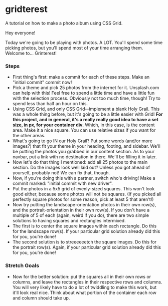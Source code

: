 # gridterest
A tutorial on how to make a photo album using CSS Grid.

Hey everyone!

Today we're going to be playing with photos. A LOT. You'll spend some time picking photos, but you'll spend most of your time arranging them. Welcome to... Grinterest!

### Steps

* First thing's first: make a commit for each of these steps. Make an "initial commit" commit now!
* Pick a theme and pick 25 photos from the internet for it. Unsplash.com can help with this! Feel free to spend a little time and have a little fun with the selection process. Obviously not too much time, though! Try to spend less than half an hour on this.
* Using CSS Grid, and only CSS Grid--implement a blank Holy Grail. This was a whole thing before, but it's going to be a little easier with Grid! **For this project, and in general, it's a really really good idea to have a set size, in px, for your container div.** Which, in this case, is the content area. Make it a nice square. You can use relative sizes if you want for the other areas.
* What's going to go IN our Holy Grail? Put some words (and/or more images?) that fit your theme in your heading, footing, and sidebar. We'll be putting the photos you grabbed in our content section. As to your navbar, put a link with no destination in there. We'll be filling it in later.
* Now let's do that thing I mentioned: add all 25 photos to the main section. Do the images look well laid out? Unless you got ahead of yourself, probably not! We can fix that, though.
* Now, if you're doing this with a partner, switch who's driving! Make a commit marked: "initial commit with new driver".
* Put the photos in a 5x5 grid of evenly-sized squares. This won't look good either, because some photos will not be squares. (If you picked all perfectly square photos for some reason, pick at least 5 that aren't!)
* Now try putting the landscape-orientation photos in their own row(s), and the portrait-orientation in their own row(s). If you don't have a multiple of 5 of each (again, weird if you do), there are two simple solutions to having squares and rectangles intermixed.
* The first is to center the square images within each rectangle. Do this for the landscape row(s). If your particular grid solution already did this for you, you're done!
* The second solution is to streeeeeetch the square images. Do this for the portrait row(s). Again, if your particular grid solution already did this for you, you're done!

### Stretch Goals
* Now for the better solution: put the squares all in their own rows or columns, and leave the rectangles in their respective rows and columns. You will very likely have to do a lot of twiddling to make this work, but it'll look real nice. Think about what portion of the container each row and column should take up.